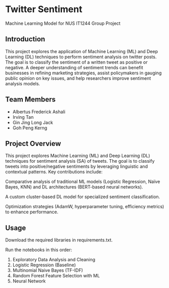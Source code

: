 # Twitter Sentiment
Machine Learning Model for NUS IT1244 Group Project

## Introduction
This project explores the application of Machine Learning (ML) and Deep Learning (DL) techniques to perform sentiment analysis on twitter posts. The goal is to classify the sentiment of a written tweet as positive or negative. A deeper understanding of sentiment trends can benefit businesses in refining marketing strategies, assist policymakers in gauging public opinion on key issues, and help researchers improve sentiment analysis models.

## Team Members
* Albertus Frederick Ashali
* Irving Tan
* Gin Jing Long Jack
* Goh Peng Kerng

## Project Overview
This project explores Machine Learning (ML) and Deep Learning (DL) techniques for sentiment analysis (SA) of tweets. The goal is to classify tweets into positive/negative sentiments by leveraging linguistic and contextual patterns. Key contributions include:

Comparative analysis of traditional ML models (Logistic Regression, Naïve Bayes, KNN) and DL architectures (BERT-based neural networks).

A custom cluster-based DL model for specialized sentiment classification.

Optimization strategies (AdamW, hyperparameter tuning, efficiency metrics) to enhance performance.


## Usage
Download the required libraries in requirements.txt.

Run the notebooks in this order:
1. Exploratory Data Analysis and Cleaning
2. Logistic Regression (Baseline)
3. Multinomial Naive Bayes (TF-IDF)
4. Random Forest Feature Selection with ML
5. Neural Network
